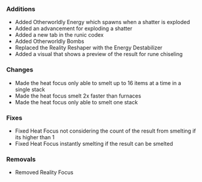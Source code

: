 ### Additions
- Added Otherworldly Energy which spawns when a shatter is exploded
- Added an advancement for exploding a shatter
- Added a new tab in the runic codex
- Added Otherworldly Bombs
- Replaced the Reality Reshaper with the Energy Destabilizer
- Added a visual that shows a preview of the result for rune chiseling

### Changes
- Made the heat focus only able to smelt up to 16 items at a time in a single stack
- Made the heat focus smelt 2x faster than furnaces
- Made the heat focus only able to smelt one stack

### Fixes
- Fixed Heat Focus not considering the count of the result from smelting if its higher than 1
- Fixed Heat Focus instantly smelting if the result can be smelted

### Removals
- Removed Reality Focus